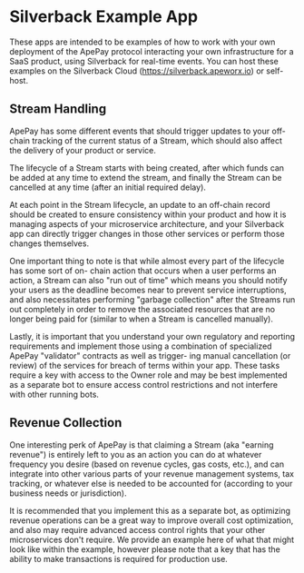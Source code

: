 # Silverback Example App

These apps are intended to be examples of how to work with your own deployment of the ApePay
protocol interacting your own infrastructure for a SaaS product, using Silverback for real-time
events. You can host these examples on the Silverback Cloud (https://silverback.apeworx.io) or
self-host.

## Stream Handling

ApePay has some different events that should trigger updates to your off-chain tracking of the
current status of a Stream, which should also affect the delivery of your product or service.

The lifecycle of a Stream starts with being created, after which funds can be added at any time to
extend the stream, and finally the Stream can be cancelled at any time (after an initial required
delay).

At each point in the Stream lifecycle, an update to an off-chain record should be created to ensure
consistency within your product and how it is managing aspects of your microservice architecture,
and your Silverback app can directly trigger changes in those other services or perform those
changes themselves.

One important thing to note is that while almost every part of the lifecycle has some sort of on-
chain action that occurs when a user performs an action, a Stream can also "run out of time" which
means you should notify your users as the deadline becomes near to prevent service interruptions,
and also necessitates performing "garbage collection" after the Streams run out completely in order
to remove the associated resources that are no longer being paid for (similar to when a Stream is
cancelled manually).

Lastly, it is important that you understand your own regulatory and reporting requirements and
implement those using a combination of specialized ApePay "validator" contracts as well as trigger-
ing manual cancellation (or review) of the services for breach of terms within your app.
These tasks require a key with access to the Owner role and may be best implemented as a separate
bot to ensure access control restrictions and not interfere with other running bots.

## Revenue Collection

One interesting perk of ApePay is that claiming a Stream (aka "earning revenue") is entirely left
to you as an action you can do at whatever frequency you desire (based on revenue cycles, gas
costs, etc.), and can integrate into other various parts of your revenue management systems, tax
tracking, or whatever else is needed to be accounted for (according to your business needs or
jurisdiction).

It is recommended that you implement this as a separate bot, as optimizing revenue operations can
be a great way to improve overall cost optimization, and also may require advanced access control
rights that your other microservices don't require. We provide an example here of what that might
look like within the example, however please note that a key that has the ability to make
transactions is required for production use.
